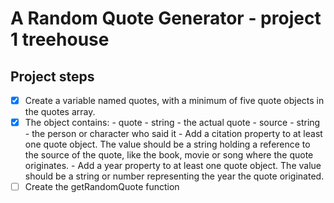 # A Random Quote Generator - project 1 treehouse

## Project steps

- [x] Create a variable named quotes, with a minimum of five quote objects in the quotes array.
- [x] The object contains:  - quote - string - the actual quote
                            - source - string - the person or character who said it
                            - Add a citation property to at least one quote object. The value should be a string holding a reference to the source of the quote, like the book, movie or song where the quote originates.
                            - Add a year property to at least one quote object. The value should be a string or number representing the year the quote originated.
- [ ] Create the getRandomQuote function
